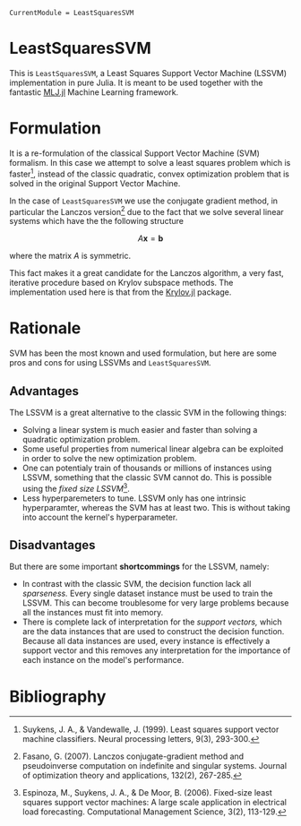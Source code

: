 ```@meta
CurrentModule = LeastSquaresSVM
```

# LeastSquaresSVM

This is `LeastSquaresSVM`, a Least Squares Support Vector Machine (LSSVM) implementation in pure Julia.
It is meant to be used together with the fantastic [MLJ.jl](https://alan-turing-institute.github.io/MLJ.jl/dev/)
Machine Learning framework.

# Formulation

It is a re-formulation of the classical Support Vector Machine (SVM) formalism. In this case we attempt
to solve a least squares problem which is faster[^1], instead of the classic quadratic, convex optimization problem
that is solved in the original Support Vector Machine.

In the case of `LeastSquaresSVM` we use the conjugate gradient method, in particular the Lanczos version[^2] due to the fact
that we solve several linear systems which have the the following structure

```math
A \mathbf{x} = \mathbf{b}
```

where the matrix $A$ is symmetric.

This fact makes it a great candidate for the Lanczos algorithm, a
very fast, iterative procedure based on Krylov subspace methods. The implementation used here is that from the
[Krylov.jl](https://juliasmoothoptimizers.github.io/Krylov.jl/dev/) package.

# Rationale

SVM has been the most known and used formulation, but here are some pros and cons for using LSSVMs and `LeastSquaresSVM`.

## Advantages

The LSSVM is a great alternative to the classic SVM in the following things:

- Solving a linear system is much easier and faster than solving a quadratic optimization problem.
- Some useful properties from numerical linear algebra can be exploited in order to solve the new optimization problem.
- One can potentialy train of thousands or millions of instances using LSSVM, something that the classic SVM cannot do. This is possible using the _fixed size LSSVM_[^3].
- Less hyperparemeters to tune. LSSVM only has one intrinsic hyperparamter, whereas the SVM has at least two. This is without taking into account the kernel's hyperparameter.

## Disadvantages

But there are some important **shortcommings** for the LSSVM, namely:

- In contrast with the classic SVM, the decision function lack all _sparseness._ Every single dataset instance must be used to train the LSSVM. This can become troublesome for very large problems because all the instances must fit into memory.
- There is complete lack of interpretation for the _support vectors,_ which are the data instances that are used to construct the decision function. Because all data instances are used, every instance is effectively a support vector and this removes any interpretation for the importance of each instance on the model's performance.

# Bibliography

[^1]: Suykens, J. A., & Vandewalle, J. (1999). Least squares support vector machine classifiers. Neural processing letters, 9(3), 293-300.

[^2]: Fasano, G. (2007). Lanczos conjugate-gradient method and pseudoinverse computation on indefinite and singular systems. Journal of optimization theory and applications, 132(2), 267-285.

[^3]: Espinoza, M., Suykens, J. A., & De Moor, B. (2006). Fixed-size least squares support vector machines: A large scale application in electrical load forecasting. Computational Management Science, 3(2), 113-129.
